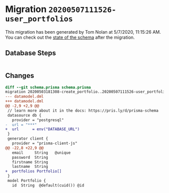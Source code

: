 # Migration `20200507111526-user_portfolios`

This migration has been generated by Tom Nolan at 5/7/2020, 11:15:26 AM.
You can check out the [state of the schema](./schema.prisma) after the migration.

## Database Steps

```sql

```

## Changes

```diff
diff --git schema.prisma schema.prisma
migration 20200503181308-create_portfolio..20200507111526-user_portfolios
--- datamodel.dml
+++ datamodel.dml
@@ -2,9 +2,9 @@
 // learn more about it in the docs: https://pris.ly/d/prisma-schema
 datasource db {
   provider = "postgresql"
-  url = "***"
+  url      = env("DATABASE_URL")
 }
 generator client {
   provider = "prisma-client-js"
@@ -22,8 +22,9 @@
   email     String   @unique
   password  String
   firstname String
   lastname  String
+  portfolios Portfolio[]
 }
 model Portfolio {
   id  String  @default(cuid()) @id
```


